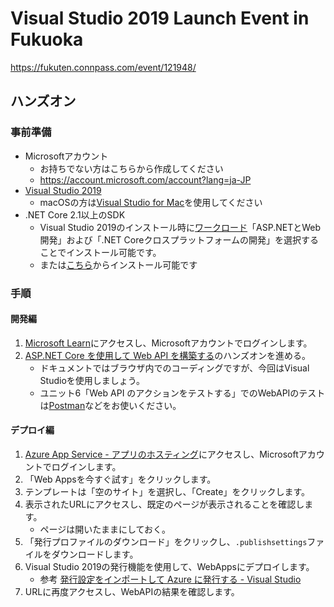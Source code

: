 # Visual Studio 2019 Launch Event in Fukuoka
https://fukuten.connpass.com/event/121948/

## ハンズオン
### 事前準備
- Microsoftアカウント
  - お持ちでない方はこちらから作成してください
  - https://account.microsoft.com/account?lang=ja-JP
- [Visual Studio 2019](https://visualstudio.microsoft.com/ja/)
  - macOSの方は[Visual Studio for Mac](https://visualstudio.microsoft.com/ja/vs/mac/)を使用してください
- .NET Core 2.1以上のSDK
  - Visual Studio 2019のインストール時に[ワークロード](https://docs.microsoft.com/ja-jp/visualstudio/install/workload-component-id-vs-enterprise?vs-2019&view=vs-2019)「ASP.NETとWeb開発」および「.NET Coreクロスプラットフォームの開発」を選択することでインストール可能です。
  - または[こちら](https://dotnet.microsoft.com/download)からインストール可能です

### 手順
#### 開発編
1. [Microsoft Learn](https://docs.microsoft.com/ja-jp/learn/)にアクセスし、Microsoftアカウントでログインします。
2. [ASP.NET Core を使用して Web API を構築する](https://docs.microsoft.com/ja-jp/learn/modules/build-web-api-net-core/)のハンズオンを進める。
    - ドキュメントではブラウザ内でのコーディングですが、今回はVisual Studioを使用しましょう。
    - ユニット6「Web API のアクションをテストする」でのWebAPIのテストは[Postman](https://www.getpostman.com/)などをお使いください。

#### デプロイ編
1. [Azure App Service - アプリのホスティング](https://azure.microsoft.com/ja-jp/services/app-service/)にアクセスし、Microsoftアカウントでログインします。
2. 「Web Appsを今すぐ試す」をクリックします。
3. テンプレートは「空のサイト」を選択し、「Create」をクリックします。
4. 表示されたURLにアクセスし、既定のページが表示されることを確認します。
    - ページは開いたままにしておく。
5. 「発行プロファイルのダウンロード」をクリックし、`.publishsettings`ファイルをダウンロードします。
6. Visual Studio 2019の発行機能を使用して、WebAppsにデプロイします。
    - 参考 [発行設定をインポートして Azure に発行する - Visual Studio](https://docs.microsoft.com/ja-jp/visualstudio/deployment/tutorial-import-publish-settings-azure?view=vs-2019#import-the-publish-settings-in-visual-studio-and-deploy)
7. URLに再度アクセスし、WebAPIの結果を確認します。
